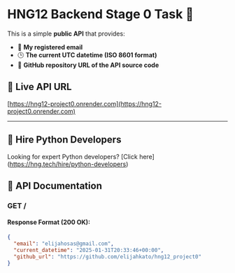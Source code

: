# HNG12 Backend Stage 0 Task 🚀

This is a simple **public API** that provides:
- 📧 **My registered email**
- 🕒 **The current UTC datetime (ISO 8601 format)**
- 🔗 **GitHub repository URL of the API source code**

## 🚀 Live API URL
[https://hng12-project0.onrender.com](https://hng12-project0.onrender.com)

---


## 🔗 Hire Python Developers
Looking for expert Python developers? [Click here] (https://hng.tech/hire/python-developers)


## 📌 API Documentation
### **GET /** 
#### **Response Format (200 OK)**:
```json
{
  "email": "elijahosas@gmail.com",
  "current_datetime": "2025-01-31T20:33:46+00:00",
  "github_url": "https://github.com/elijahkato/hng12_project0"
}

